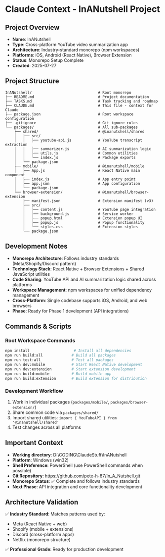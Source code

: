 # Claude Context - InANutshell Project

## Project Overview
- **Name**: InANutshell
- **Type**: Cross-platform YouTube video summarization app
- **Architecture**: Industry-standard monorepo (npm workspaces)
- **Platforms**: iOS, Android (React Native), Browser Extension
- **Status**: Monorepo Setup Complete
- **Created**: 2025-07-27

## Project Structure
```
InANutshell/                              # Root monorepo
├── README.md                             # Project documentation
├── TASKS.md                              # Task tracking and roadmap
├── CLAUDE.md                             # This file - context for Claude
├── package.json                          # Root workspace configuration
├── .gitignore                            # Git ignore rules
└── packages/                             # All sub-packages
    ├── shared/                           # @inanutshell/shared
    │   ├── src/
    │   │   ├── youtube-api.js            # YouTube transcript extraction
    │   │   ├── summarizer.js             # AI summarization logic
    │   │   ├── utils.js                  # Common utilities
    │   │   └── index.js                  # Package exports
    │   └── package.json
    ├── mobile/                           # @inanutshell/mobile
    │   ├── App.js                        # React Native main component
    │   ├── index.js                      # App entry point
    │   ├── app.json                      # App configuration
    │   └── package.json
    └── browser-extension/                # @inanutshell/browser-extension
        ├── manifest.json                 # Extension manifest (v3)
        ├── src/
        │   ├── content.js                # YouTube page integration
        │   ├── background.js             # Service worker
        │   ├── popup.html                # Extension popup UI
        │   ├── popup.js                  # Popup functionality
        │   └── styles.css                # Extension styles
        └── package.json
```

## Development Notes
- **Monorepo Architecture**: Follows industry standards (Meta/Shopify/Discord pattern)
- **Technology Stack**: React Native + Browser Extensions + Shared JavaScript utilities
- **Code Sharing**: YouTube API and AI summarization logic shared across platforms
- **Workspace Management**: npm workspaces for unified dependency management
- **Cross-Platform**: Single codebase supports iOS, Android, and web browsers
- **Phase**: Ready for Phase 1 development (API integrations)

## Commands & Scripts

### Root Workspace Commands
```bash
npm install                    # Install all dependencies
npm run build:all             # Build all packages
npm run test:all              # Test all packages
npm run dev:mobile            # Start React Native development
npm run dev:extension         # Start extension development
npm run build:mobile          # Build mobile app
npm run build:extension       # Build extension for distribution
```

### Development Workflow
1. Work in individual packages (`packages/mobile/`, `packages/browser-extension/`)
2. Share common code via `packages/shared/`
3. Import shared utilities: `import { YouTubeAPI } from '@inanutshell/shared'`
4. Test changes across all platforms

## Important Context
- **Working directory**: D:\CODING\ClaudeStuff\InANutshell
- **Platform**: Windows (win32)
- **Shell Preference**: PowerShell (use PowerShell commands when possible)
- **Git Repository**: https://github.com/pete-h-87/In_A_Nutshell.git
- **Monorepo Status**: ✅ Complete and follows industry standards
- **Next Phase**: API integration and core functionality development

## Architecture Validation
✅ **Industry Standard**: Matches patterns used by:
- Meta (React Native + web)
- Shopify (mobile + extensions)
- Discord (cross-platform apps)
- Netflix (monorepo structure)

✅ **Professional Grade**: Ready for production development
